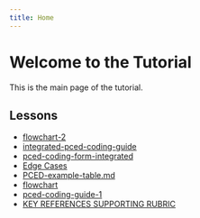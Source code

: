 ```yaml
---
title: Home
---
```


<link rel="stylesheet" href="assets/style.css">

# Welcome to the Tutorial

This is the main page of the tutorial.

## Lessons

- [flowchart-2](flowchart-2.html)
- [integrated-pced-coding-guide](integrated-pced-coding-guide.md)
- [pced-coding-form-integrated](pced-coding-form-integrated.md)
- [Edge Cases](PCED_Edge_Cases_Guide.md)
- [PCED-example-table.md](PCED_Example_Table.md)
- [flowchart](flowchart.html)
- [pced-coding-guide-1](pced-coding-guide-1.md)
- [KEY REFERENCES SUPPORTING RUBRIC](PCED_References.md)




